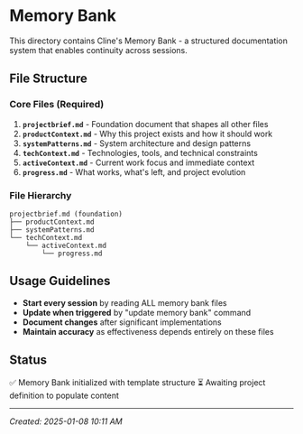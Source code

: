 # Memory Bank

This directory contains Cline's Memory Bank - a structured documentation system that enables continuity across sessions.

## File Structure

### Core Files (Required)
1. **`projectbrief.md`** - Foundation document that shapes all other files
2. **`productContext.md`** - Why this project exists and how it should work
3. **`systemPatterns.md`** - System architecture and design patterns
4. **`techContext.md`** - Technologies, tools, and technical constraints
5. **`activeContext.md`** - Current work focus and immediate context
6. **`progress.md`** - What works, what's left, and project evolution

### File Hierarchy
```
projectbrief.md (foundation)
├── productContext.md
├── systemPatterns.md
└── techContext.md
    └── activeContext.md
        └── progress.md
```

## Usage Guidelines

- **Start every session** by reading ALL memory bank files
- **Update when triggered** by "update memory bank" command
- **Document changes** after significant implementations
- **Maintain accuracy** as effectiveness depends entirely on these files

## Status
✅ Memory Bank initialized with template structure
⏳ Awaiting project definition to populate content

---
*Created: 2025-01-08 10:11 AM*
